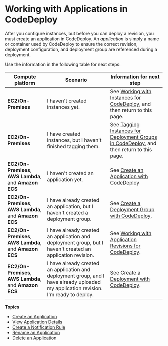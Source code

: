 # Working with Applications in CodeDeploy<a name="applications"></a>

After you configure instances, but before you can deploy a revision, you must create an application in CodeDeploy\. An *application* is simply a name or container used by CodeDeploy to ensure the correct revision, deployment configuration, and deployment group are referenced during a deployment\. 

Use the information in the following table for next steps:


| Compute platform | Scenario | Information for next step | 
| --- | --- | --- | 
|  **EC2/On\-Premises**  |  I haven't created instances yet\.  |  See [Working with Instances for CodeDeploy](instances.md), and then return to this page\.  | 
|  **EC2/On\-Premises**  | I have created instances, but I haven't finished tagging them\. |  See [Tagging Instances for Deployment Groups in CodeDeploy](instances-tagging.md), and then return to this page\.  | 
|   **EC2/On\-Premises**, **AWS Lambda**, and **Amazon ECS**   |  I haven't created an application yet\.  |  See [Create an Application with CodeDeploy](applications-create.md)   | 
|   **EC2/On\-Premises**, **AWS Lambda**, and **Amazon ECS**   |  I have already created an application, but I haven't created a deployment group\.  |  See [Create a Deployment Group with CodeDeploy](deployment-groups-create.md)\.  | 
|   **EC2/On\-Premises**, **AWS Lambda**, and **Amazon ECS**   | I have already created an application and deployment group, but I haven't created an application revision\. | See [Working with Application Revisions for CodeDeploy](application-revisions.md)\. | 
|   **EC2/On\-Premises**, **AWS Lambda**, and **Amazon ECS**   | I have already created an application and deployment group, and I have already uploaded my application revision\. I'm ready to deploy\. | See [Create a Deployment with CodeDeploy](deployments-create.md)\. | 

**Topics**
+ [Create an Application](applications-create.md)
+ [View Application Details](applications-view-details.md)
+ [Create a Notification Rule](notification-rule-create.md)
+ [Rename an Application](applications-rename.md)
+ [Delete an Application](applications-delete.md)